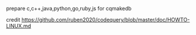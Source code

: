 prepare c,c++,java,python,go,ruby,js for cqmakedb

credit
https://github.com/ruben2020/codequery/blob/master/doc/HOWTO-LINUX.md
